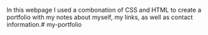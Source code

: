 In this webpage I used a combonation of CSS and HTML to create a portfolio with my notes about myself, my links, as well as contact information.# my-portfolio
